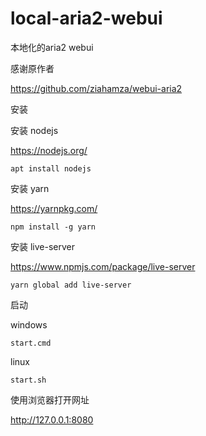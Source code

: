 # local-aria2-webui

本地化的aria2 webui

感谢原作者 

https://github.com/ziahamza/webui-aria2

安装

安装 nodejs

https://nodejs.org/

```shell
apt install nodejs
```
安装 yarn

https://yarnpkg.com/

```shell
npm install -g yarn
```
安装 live-server

https://www.npmjs.com/package/live-server

```shell
yarn global add live-server

```


启动


windows

```shell
start.cmd
```

linux 

```shell
start.sh
```

使用浏览器打开网址


http://127.0.0.1:8080

